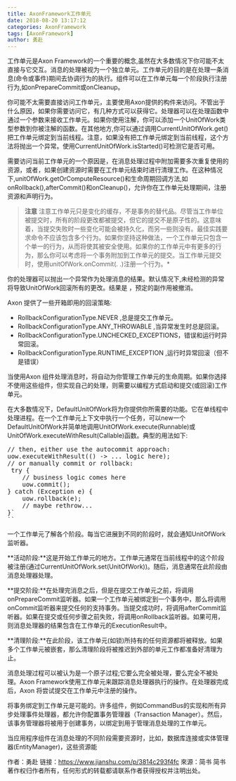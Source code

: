 ```yaml
---
title: AxonFramework工作单元
date: 2018-08-20 13:17:12
categories: AxonFramework
tags: [AxonFramework]
author: 勇赴
---
```


工作单元是Axon Framework的一个重要的概念,虽然在大多数情况下你可能不太直接与它交互。消息的处理被视为一个独立单元。工作单元的目的是在处理一条消息(命令或事件)期间去协调行为的执行。组件可以在工作单元每一个阶段执行注册行为,如onPrepareCommit或onCleanup。

<!-- more -->

你可能不太需要直接访问工作单元，主要使用Axon提供的构件来访问。不管出于什么原因，如果你需要访问它，有几种方式可以获得它。处理器可以在处理函数中通过一个参数来接收工作单元。如果你使用注解，你可以添加一个UnitOfWork类型参数到你被注解的函数。在其他地方,你可以通过调用CurrentUnitOfWork.get()把工作单元绑定到当前线程。注意，如果没有把工作单元绑定到当前线程，这个方法将抛出一个异常。使用CurrentUnitOfWork.isStarted()可检测它是否可用。

需要访问当前工作单元的一个原因是，在消息处理过程中附加需要多次重复使用的资源，或者，如果创建资源时需要在工作单元结束时进行清理工作。在这种情况下,unitOfWork.getOrComputeResource()和生命周期回调方法,如onRollback(),afterCommit()和onCleanup()，允许你在工作单元处理期间，注册资源和声明行为。

><b>注意</b>
注意工作单元只是变化的缓存，不是事务的替代品。尽管当工作单位被提交时，所有的阶段更改都被提交，但它的提交不是原子性的。这意味着，当提交失败时一些变化可能会被持久化，而另一些则没有。最佳实践要求命令不应该包含多个行为。如果你坚持这种做法，一个工作单元只包含一个单一的行为，从而将使其被安全使用。如果你的工作单元中有更多的行为，那么你可以考虑将一个事务附加到工作单元的提交。当工作单元提交时，使用unitOfWork.onCommit(. .)注册一个行为。*

你的处理器可以抛出一个异常作为处理消息的结果。默认情况下,未经检测的异常将导致UnitOfWork回滚所有的更改。结果是 ，预定的副作用被撤消。

Axon 提供了一些开箱即用的回滚策略:

* RollbackConfigurationType.NEVER ,总是提交工作单元。
* RollbackConfigurationType.ANY_THROWABLE ,当异常发生时总是回滚。
* RollbackConfigurationType.UNCHECKED_EXCEPTIONS，错误和运行时异常回滚。
* RollbackConfigurationType.RUNTIME_EXCEPTION ,运行时异常回滚（但不是错误）

当使用Axon 组件处理消息时，将自动为你管理工作单元的生命周期。如果你选择不使用这些组件，但实现自己的处理，则需要以编程方式启动和提交(或回滚)工作单元。

在大多数情况下，DefaultUnitOfWork将为你提供你所需要的功能。它在单线程中处理进程。在一个工作单元上下文中执行一个任务，可以new一个DefaultUnitOfWork并简单地调用UnitOfWork.execute(Runnable)或UnitOfWork.executeWithResult(Callable)函数。典型的用法如下:

<pre>
// then, either use the autocommit approach: 
uow.executeWithResult(() -> ... logic here);
// or manually commit or rollback:
 try {
    // business logic comes here
    uow.commit();
} catch (Exception e) {
    uow.rollback(e);
    // maybe rethrow...
}`
``
</pre> 

一个工作单元了解各个阶段。每当它进展到不同的阶段时，就会通知UnitOfWork监听器。

**活动阶段:**这是开始工作单元的地方。工作单元通常在当前线程中的这个阶段被注册(通过CurrentUnitOfWork.set(UnitOfWork))。随后，消息通常在此阶段由消息处理器处理。

**提交阶段:**在处理完消息之后，但是在提交工作单元之前，将调用onPrepareCommit监听器。如果一个工作单元被绑定到一个事务中，那么将调用onCommit监听器来提交任何的支持事务。当提交成功时，将调用afterCommit监听器。如果在提交或任何步骤之前失败，将调用onRollback监听器。如果可用，则消息处理器的结果包含在工作单元的ExecutionResult中。

**清理阶段:**在此阶段，该工作单元(如锁)所持有的任何资源都将被释放。如果多个工作单元被嵌套，那么清理阶段将被推迟到外部的单元工作都准备好清理为止。

消息处理过程可以被认为是一个原子过程;它要么完全被处理，要么完全不被处理。Axon Framework使用工作单元来跟踪消息处理器执行的操作。在处理器完成后，Axon 将尝试提交在工作单元中注册的操作。

将事务绑定到工作单元是可能的。许多组件，例如CommandBus的实现和所有异步处理事件处理器，都允许你配置事务管理器（Transaction Manager）。然后，该事务管理器将被用于创建事务，以绑定到用于管理消息处理的工作单元。

当应用程序组件在消息处理的不同阶段需要资源时，比如，数据库连接或实体管理器(EntityManager)，这些资源能

作者：勇赴
链接：https://www.jianshu.com/p/3814c293f4fc
來源：简书
简书著作权归作者所有，任何形式的转载都请联系作者获得授权并注明出处。

